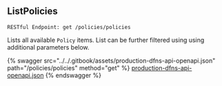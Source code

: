 
## ListPolicies
`RESTful Endpoint: get /policies/policies`

Lists all available `Policy` items. List can be further filtered using using additional parameters below.


{% swagger src="../../.gitbook/assets/production-dfns-api-openapi.json" path="/policies/policies" method="get" %}
[production-dfns-api-openapi.json](../../.gitbook/assets/production-dfns-api-openapi.json)
{% endswagger %}
